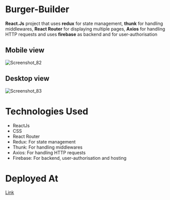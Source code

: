 # Burger-Builder

__React.Js__ project that uses __redux__ for state management, __thunk__ for handling middlewares, __React Router__ for displaying multiple pages, __Axios__ for handling HTTP requests and uses __firebase__ as backend and for user-authorisation




## Mobile view

![Screenshot_82](https://user-images.githubusercontent.com/69324866/102903728-bf49cc80-4496-11eb-93d2-fac161660d3b.png)





## Desktop view

![Screenshot_83](https://user-images.githubusercontent.com/69324866/102903732-c1ac2680-4496-11eb-8f45-ebcb5b30b9f3.png)








# Technologies Used
- ReactJs
- CSS
- React Router
- Redux: For state management
- Thunk: For handling middlewares
- Axios: For handling HTTP requests
- Firebase: For backend, user-authorisation and hosting


# Deployed At
[Link](https://react-demo-1f842.firebaseapp.com/)


